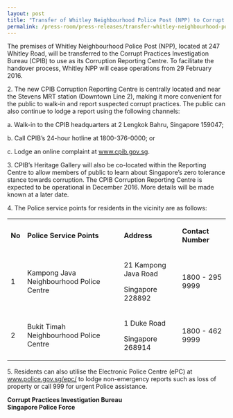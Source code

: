 ```yaml
---
layout: post
title: "Transfer of Whitley Neighbourhood Police Post (NPP) to Corrupt Practices Investigation Bureau (CPIB) as Corruption Reporting Centre"
permalink: /press-room/press-releases/transfer-whitley-neighbourhood-police-post-npp-corrupt-practices/
---
```

The premises of Whitley Neighbourhood Police Post (NPP), located at 247 Whitley Road, will be transferred to the Corrupt Practices Investigation Bureau (CPIB) to use as its Corruption Reporting Centre. To facilitate the handover process, Whitley NPP will cease operations from 29 February 2016.

2\.        The new CPIB Corruption Reporting Centre is centrally located and near the Stevens MRT station (Downtown Line 2), making it more convenient for the public to walk-in and report suspected corrupt practices. The public can also continue to lodge a report using the following channels:

a. Walk-in to the CPIB headquarters at 2 Lengkok Bahru, Singapore 159047;

b. Call CPIB’s 24-hour hotline at 1800-376-0000; or

c. Lodge an online complaint at www.cpib.gov.sg.

3\.        CPIB’s Heritage Gallery will also be co-located within the Reporting Centre to allow members of public to learn about Singapore’s zero tolerance stance towards corruption. The CPIB Corruption Reporting Centre is expected to be operational in December 2016. More details will be made known at a later date.

4\.        The Police service points for residents in the vicinity are as follows:

<table class="grey-table" border="0" cellspacing="0" cellpadding="0" align="center">
<tbody>
<tr>
<td>
<p><strong>No</strong></p>
</td>
<td>
<p><strong>Police Service Points</strong></p>
</td>
<td>
<p><strong>Address</strong></p>
</td>
<td>
<p><strong>Contact Number</strong></p>
</td>
</tr>
<tr>
<td>
<p>1</p>
</td>
<td>
<p>Kampong Java Neighbourhood Police Centre</p>
</td>
<td>
<p>21 Kampong Java Road</p>
<p>Singapore 228892</p>
</td>
<td>
<p>1800 - 295 9999</p>
</td>
</tr>
<tr>
<td>
<p>2</p>
</td>
<td>
<p>Bukit Timah Neighbourhood Police Centre</p>
</td>
<td>
<p>1 Duke Road</p>
<p>Singapore 268914</p>
</td>
<td>
<p>1800 - 462 9999</p>
</td>
</tr>
</tbody>
</table>

5\.        Residents can also utilise the Electronic Police Centre (ePC) at <a href="http://www.police.gov.sg/epc/">www.police.gov.sg/epc/</a> to lodge non-emergency reports such as loss of property or call 999 for urgent Police assistance. 

**Corrupt Practices Investigation Bureau**<br/>
**Singapore Police Force**

